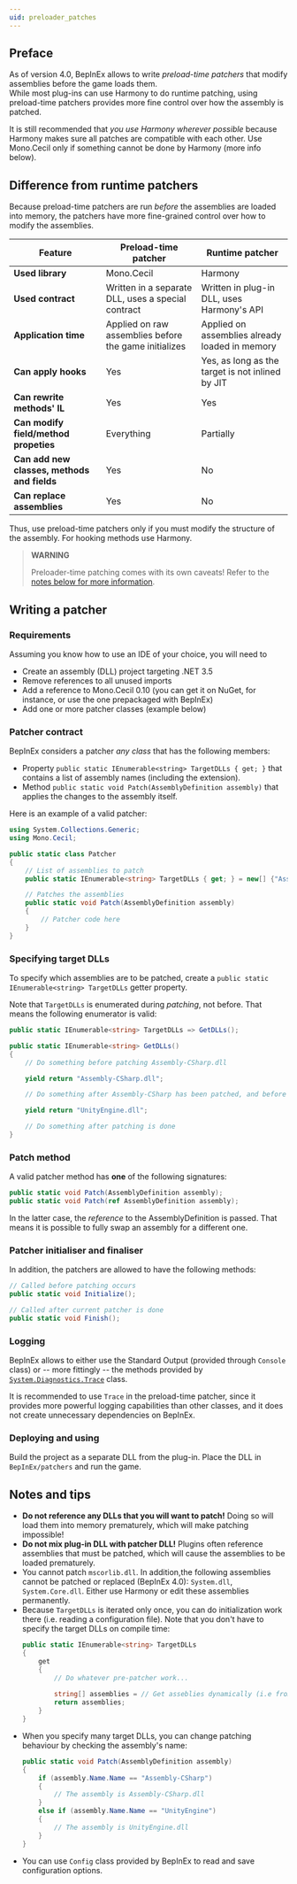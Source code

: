 ```yaml
---
uid: preloader_patches
---
```


## Preface

As of version 4.0, BepInEx allows to write *preload-time patchers* that modify assemblies before the game loads them.  
While most plug-ins can use Harmony to do runtime patching, using preload-time patchers provides more fine control over how the assembly is patched.

It is still recommended that *you use Harmony wherever possible* because Harmony makes sure all patches are compatible with each other. Use Mono.Cecil only if something cannot be done by Harmony (more info below).

## Difference from runtime patchers

Because preload-time patchers are run *before* the assemblies are loaded into memory, the patchers have more fine-grained control over how to modify the assemblies.

Feature | Preload-time patcher | Runtime patcher
--- | --- | ---
**Used library** | Mono.Cecil | Harmony
**Used contract** | Written in a separate DLL, uses a special contract | Written in plug-in DLL, uses Harmony's API
**Application time** | Applied on raw assemblies before the game initializes | Applied on assemblies already loaded in memory
**Can apply hooks** | Yes | Yes, as long as the target is not inlined by JIT
**Can rewrite methods' IL** | Yes | Yes
**Can modify field/method propeties** | Everything | Partially
**Can add new classes, methods and fields** | Yes | No
**Can replace assemblies** | Yes | No

Thus, use preload-time patchers only if you must modify the structure of the assembly. For hooking methods use Harmony.

> **WARNING**
>
> Preloader-time patching comes with its own caveats! Refer to the [notes below for more information](#notes-and-tips).

## Writing a patcher

### Requirements

Assuming you know how to use an IDE of your choice, you will need to

* Create an assembly (DLL) project targeting .NET 3.5
* Remove references to all unused imports
* Add a reference to Mono.Cecil 0.10 (you can get it on NuGet, for instance, or use the one prepackaged with BepInEx)
* Add one or more patcher classes (example below)

### Patcher contract

BepInEx considers a patcher *any class* that has the following members:

* Property `public static IEnumerable<string> TargetDLLs { get; }` that contains a list of assembly names (including the extension).
* Method `public static void Patch(AssemblyDefinition assembly)` that applies the changes to the assembly itself.

Here is an example of a valid patcher:

```csharp
using System.Collections.Generic;
using Mono.Cecil;

public static class Patcher
{
    // List of assemblies to patch
    public static IEnumerable<string> TargetDLLs { get; } = new[] {"Assembly-CSharp.dll"};

    // Patches the assemblies
    public static void Patch(AssemblyDefinition assembly)
    {
        // Patcher code here
    }
}
```

### Specifying target DLLs

To specify which assemblies are to be patched, create a `public static IEnumerable<string> TargetDLLs` getter property.  

Note that `TargetDLLs` is enumerated during *patching*, not before. That means the following enumerator is valid:

```csharp
public static IEnumerable<string> TargetDLLs => GetDLLs();

public static IEnumerable<string> GetDLLs()
{
    // Do something before patching Assembly-CSharp.dll

    yield return "Assembly-CSharp.dll";

    // Do something after Assembly-CSharp has been patched, and before UnityEngine.dll has been patched

    yield return "UnityEngine.dll";

    // Do something after patching is done
}
```

### Patch method

A valid patcher method has **one** of the following signatures:

```csharp
public static void Patch(AssemblyDefinition assembly);
public static void Patch(ref AssemblyDefinition assembly);
```

In the latter case, the *reference* to the AssemblyDefinition is passed. That means it is possible to fully swap an assembly for a different one.

### Patcher initialiser and finaliser

In addition, the patchers are allowed to have the following methods:

```csharp
// Called before patching occurs
public static void Initialize();

// Called after current patcher is done
public static void Finish();
```

### Logging

BepInEx allows to either use the Standard Output (provided through `Console` class) or -- more fittingly -- the methods provided by [`System.Diagnostics.Trace`](https://msdn.microsoft.com/en-us/library/system.diagnostics.trace(v=vs.110).aspx) class.

It is recommended to use `Trace` in the preload-time patcher, since it provides more powerful logging capabilities than other classes, and it does not create unnecessary dependencies on BepInEx.

### Deploying and using

Build the project as a separate DLL from the plug-in. Place the DLL in `BepInEx/patchers` and run the game.

## Notes and tips

* **Do not reference any DLLs that you will want to patch!** Doing so will load them into memory prematurely, which will make patching impossible!
* **Do not mix plug-in DLL with patcher DLL!** Plugins often reference assemblies that must be patched, which will cause the assemblies to be loaded prematurely.
* You cannot patch `mscorlib.dll`. In addition,the following assemblies cannot be patched or replaced (BepInEx 4.0): `System.dll`, `System.Core.dll`. Either use Harmony or edit these assemblies permanently.
* Because `TargetDLLs` is iterated only once, you can do initialization work there (i.e. reading a configuration file).
    Note that you don't have to specify the target DLLs on compile time:
    ```csharp
    public static IEnumerable<string> TargetDLLs 
    { 
        get 
        {
            // Do whatever pre-patcher work...
            
            string[] assemblies = // Get asseblies dynamically (i.e from configuration file);
            return assemblies;
        } 
    }
    ```
* When you specify many target DLLs, you can change patching behaviour by checking the assembly's name:
    ```csharp
    public static void Patch(AssemblyDefinition assembly)
    {
        if (assembly.Name.Name == "Assembly-CSharp")
        {
            // The assembly is Assembly-CSharp.dll
        }
        else if (assembly.Name.Name == "UnityEngine")
        {
            // The assembly is UnityEngine.dll
        }
    }
    ```
* You can use `Config` class provided by BepInEx to read and save configuration options.